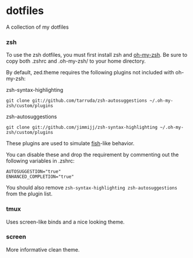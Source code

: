 # dotfiles
A collection of my dotfiles

### zsh
To use the zsh dotfiles, you must first install zsh and [oh-my-zsh](http://ohmyz.sh/).
Be sure to copy both .zshrc and .oh-my-zsh/ to your home directory.

By default, zed.theme requires the following plugins not included with oh-my-zsh:

zsh-syntax-highlighting
```
git clone git://github.com/tarruda/zsh-autosuggestions ~/.oh-my-zsh/custom/plugins
```

zsh-autosuggestions
```
git clone git://github.com/jimmijj/zsh-syntax-highlighting ~/.oh-my-zsh/custom/plugins
```

These plugins are used to simulate [fish](http://fishshell.com)-like behavior.

You can disable these and drop the requirement by commenting out the following variables in .zshrc:

```
AUTOSUGGESTION="true"
ENHANCED_COMPLETION="true"
```

You should also remove ```zsh-syntax-highlighting zsh-autosuggestions``` from the plugin list.

### tmux
Uses screen-like binds and a nice looking theme.

### screen
More informative clean theme.
